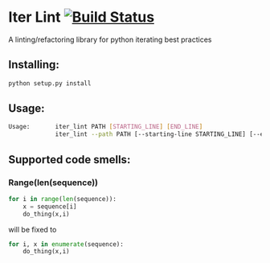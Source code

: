 # Iter Lint [![Build Status](https://travis-ci.com/Tadaboody/iter_lint.svg?branch=master)](https://travis-ci.com/Tadaboody/iter_lint)
A linting/refactoring library for python iterating best practices

## Installing:
```sh
python setup.py install
```
## Usage:
```sh
Usage:       iter_lint PATH [STARTING_LINE] [END_LINE]
             iter_lint --path PATH [--starting-line STARTING_LINE] [--end-line END_LINE]
```
## Supported code smells:

### Range(len(sequence))
```py
for i in range(len(sequence)):
    x = sequence[i]
    do_thing(x,i)
```
will be fixed to 
```py
for i, x in enumerate(sequence):
    do_thing(x,i)
```